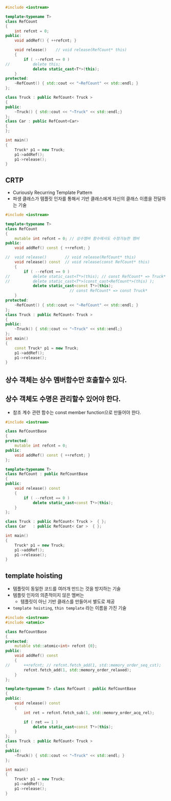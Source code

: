 ```c++
#include <iostream>

template<typename T>
class RefCount
{
	int refcnt = 0;
public:
	void addRef() { ++refcnt; }

	void release()    // void release(RefCount* this)
	{
		if ( --refcnt == 0 )
//			delete this;
			delete static_cast<T*>(this);
	}
protected:
	~RefCount() { std::cout << "~RefCount" << std::endl; }
};

class Truck : public RefCount< Truck >
{
public:
	~Truck() { std::cout << "~Truck" << std::endl;}
};
class Car : public RefCount<Car>
{
};

int main()
{
	Truck* p1 = new Truck;
	p1->addRef();
	p1->release();
}
```

## CRTP
- Curiously Recurring Template Pattern
- 파생 클래스가 템플릿 인자를 통해서 기반 클래스에게 자신의 클래스 이름을 전달하는 기술

```c++
#include <iostream>

template<typename T>
class RefCount
{
	mutable int refcnt = 0; // 상수멤버 함수에서도 수정가능한 멤버
public:
	void addRef() const { ++refcnt; }

//	void release()        // void release(RefCount* this)
	void release() const  // void release(const RefCount* this)
	{
		if ( --refcnt == 0 )
//			delete static_cast<T*>(this); // const RefCount* => Truck*
//			delete static_cast<T*>(const_cast<RefCount*>(this) );
			delete static_cast<const T*>(this);
							// const RefCount* => const Truck*
	}
protected:
	~RefCount() { std::cout << "~RefCount" << std::endl; }
};
class Truck : public RefCount< Truck >
{
public:
	~Truck() { std::cout << "~Truck" << std::endl;}
};
int main()
{
	const Truck* p1 = new Truck;
	p1->addRef();
	p1->release();
}
```

## 상수 객체는 상수 멤버함수만 호출할수 있다.

## 상수 객체도 수명은 관리할수 있어야 한다.
- 참조 계수 관련 함수는 const member function으로 만들어야 한다.

```c++
#include <iostream>

class RefCountBase
{
protected:
	mutable int refcnt = 0;
public:
	void addRef() const { ++refcnt; }
};

template<typename T>
class RefCount : public RefCountBase
{
public:
	void release() const
	{
		if ( --refcnt == 0 )
			delete static_cast<const T*>(this);
	}
};

class Truck : public RefCount< Truck >  { };
class Car   : public RefCount< Car >  { };

int main()
{
	Truck* p1 = new Truck;
	p1->addRef();
	p1->release();
}
```

## template hoisting
- 템플릿이 동일한 코드를 여러개 만드는 것을 방지하는 기술
- 템플릿 인자의 의존적이지 않은 멤버는 
  - 템플릿이 아닌 기반 클래스를 만들어서 별도로 제공
- `template hoisting`, `thin template` 라는 이름을 가진 기술

```c++
#include <iostream>
#include <atomic>

class RefCountBase
{
protected:
	mutable std::atomic<int> refcnt {0};
public:
	void addRef() const
	{
//		++refcnt; // refcnt.fetch_add(1, std::memory_order_seq_cst);
		refcnt.fetch_add(1, std::memory_order_relaxed);
	}
};

template<typename T> class RefCount : public RefCountBase
{
public:
	void release() const
	{
		int ret = refcnt.fetch_sub(1, std::memory_order_acq_rel);

		if ( ret == 1 )
			delete static_cast<const T*>(this);
	}
};
class Truck : public RefCount< Truck >
{
public:
	~Truck() { std::cout << "~Truck" << std::endl; }
};

int main()
{
	Truck* p1 = new Truck;
	p1->addRef();
	p1->release();
}
```



















